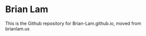 <h1>Brian Lam</h1>
<p>This is the Github repository for Brian-Lam.github.io, moved from brianlam.us</p>